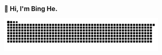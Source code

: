 ## 👋 Hi, I'm Bing He.

<picture>
  <source media="(prefers-color-scheme: dark)" srcset="https://raw.githubusercontent.com/DevJayson/DevJayson/output/github-contribution-grid-snake-dark.svg">
  <source media="(prefers-color-scheme: light)" srcset="https://raw.githubusercontent.com/DevJayson/DevJayson/output/github-contribution-grid-snake.svg">
  <img alt="github contribution grid snake animation" src="https://raw.githubusercontent.com/DevJayson/DevJayson/output/github-contribution-grid-snake.svg">
</picture>

<!--
**hebing-sjtu/hebing-sjtu** is a ✨ _special_ ✨ repository because its `README.md` (this file) appears on your GitHub profile.

Here are some ideas to get you started:

- 🔭 I’m currently working on ...
- 🌱 I’m currently learning ...
- 👯 I’m looking to collaborate on ...
- 🤔 I’m looking for help with ...
- 💬 Ask me about ...
- 📫 How to reach me: ...
- 😄 Pronouns: ...
- ⚡ Fun fact: ...
-->
